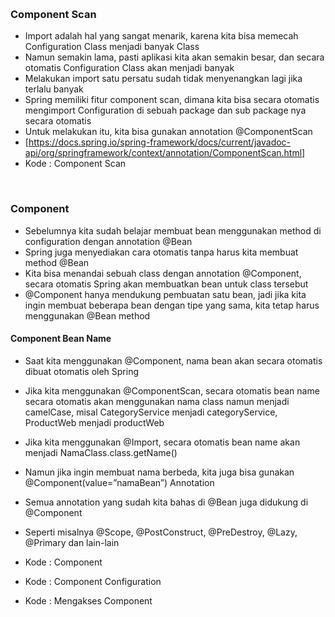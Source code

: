 
 
### Component Scan
* Import adalah hal yang sangat menarik, karena kita bisa memecah Configuration Class menjadi banyak Class
* Namun semakin lama, pasti aplikasi kita akan semakin besar, dan secara otomatis Configuration Class akan menjadi banyak
* Melakukan import satu persatu sudah tidak menyenangkan lagi jika terlalu banyak
* Spring memiliki fitur component scan, dimana kita bisa secara otomatis mengimport Configuration di sebuah package dan sub package nya secara otomatis
* Untuk melakukan itu, kita bisa gunakan annotation @ComponentScan
* [https://docs.spring.io/spring-framework/docs/current/javadoc-api/org/springframework/context/annotation/ComponentScan.html]
* Kode : Component Scan
 
 
### Component
* Sebelumnya kita sudah belajar membuat bean menggunakan method di configuration dengan annotation @Bean
* Spring juga menyediakan cara otomatis tanpa harus kita membuat method @Bean
* Kita bisa menandai sebuah class dengan annotation @Component, secara otomatis Spring akan membuatkan bean untuk class tersebut
* @Component hanya mendukung pembuatan satu bean, jadi jika kita ingin membuat beberapa bean dengan tipe yang sama, kita tetap harus menggunakan @Bean method
 
#### Component Bean Name
* Saat kita menggunakan @Component, nama bean akan secara otomatis dibuat otomatis oleh Spring 
* Jika kita menggunakan @ComponentScan, secara otomatis bean name secara otomatis akan menggunakan nama class namun menjadi camelCase, misal CategoryService menjadi categoryService, ProductWeb menjadi productWeb
* Jika kita menggunakan @Import, secara otomatis bean name akan menjadi NamaClass.class.getName()
* Namun jika ingin membuat nama berbeda, kita juga bisa gunakan @Component(value=”namaBean”)
Annotation
* Semua annotation yang sudah kita bahas di @Bean juga didukung di @Component
* Seperti misalnya @Scope, @PostConstruct, @PreDestroy, @Lazy, @Primary dan lain-lain
* Kode : Component
 
* Kode : Component Configuration
 
* Kode : Mengakses Component